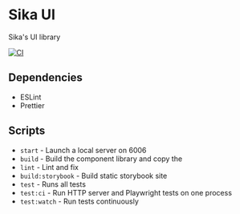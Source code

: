 # Sika UI

Sika's UI library

[![CI](https://github.com/sikaeducation/ui/actions/workflows/main.yml/badge.svg)](https://github.com/sikaeducation/ui/actions/workflows/main.yml)

## Dependencies

- ESLint
- Prettier

## Scripts

- `start` - Launch a local server on 6006
- `build` - Build the component library and copy the
- `lint` - Lint and fix
- `build:storybook` - Build static storybook site
- `test` - Runs all tests
- `test:ci` - Run HTTP server and Playwright tests on one process
- `test:watch` - Run tests continuously

